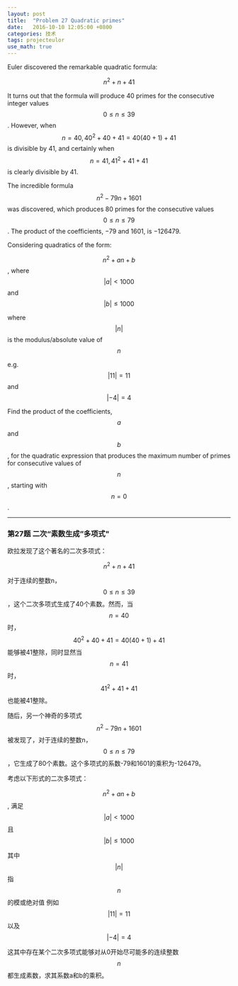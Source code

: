 ```yaml
---
layout: post
title:  "Problem 27 Quadratic primes"
date:   2016-10-10 12:05:00 +0800
categories: 技术
tags: projecteulor
use_math: true
---
```

Euler discovered the remarkable quadratic formula:

$$n^2 + n + 41$$

It turns out that the formula will produce 40 primes for the consecutive integer values $$0 \le n \le 39$$. However, when $$n = 40, 40^2 + 40 + 41 = 40(40 + 1) + 41$$ is divisible by 41, and certainly when $$n = 41, 41^2 + 41 + 41$$ is clearly divisible by 41.

The incredible formula $$n^2 - 79n + 1601$$ was discovered, which produces 80 primes for the consecutive values $$0 \le n \le 79$$. The product of the coefficients, −79 and 1601, is −126479.

Considering quadratics of the form:

$$n^2 + an + b$$,
where 
$$|a|< 1000$$
and 
$$|b|\le1000$$

where $$|n|$$
is the modulus/absolute value of $$n$$

e.g. 
$$|11| = 11$$
and
$$|−4| = 4$$

Find the product of the coefficients, $$a$$ and $$b$$, for the quadratic expression that produces the maximum number of primes for consecutive values of $$n$$, starting with $$n = 0$$.
<!--more-->

*****

### 第27题 二次“素数生成”多项式" ###

欧拉发现了这个著名的二次多项式：

$$n^2 + n + 41$$

对于连续的整数n，$$0 \le n \le 39$$，这个二次多项式生成了40个素数。然而，当$$n = 40$$时，$$40^2 + 40 + 41 = 40(40 + 1) + 41$$能够被41整除，同时显然当$$n = 41$$时，$$41^2 + 41 + 41$$也能被41整除。

随后，另一个神奇的多项式$$n^2 - 79n + 1601$$被发现了，对于连续的整数n，$$0 \le n \le 79$$，它生成了80个素数。这个多项式的系数-79和1601的乘积为-126479。

考虑以下形式的二次多项式：

$$n^2 + an + b$$,
满足 
$$|a|< 1000$$
且
$$|b|\le1000$$

其中$$|n|$$
指$$n$$的模或绝对值
例如
$$|11| = 11$$
以及
$$|−4| = 4$$

这其中存在某个二次多项式能够对从0开始尽可能多的连续整数$$n$$都生成素数，求其系数a和b的乘积。
